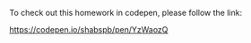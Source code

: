 To check out this homework in codepen, please follow the link:

https://codepen.io/shabspb/pen/YzWaozQ